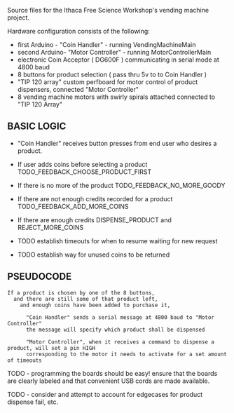 Source files for the Ithaca Free Science Workshop's vending machine project.


Hardware configuration consists of the following:

* first Arduino - "Coin Handler" - running VendingMachineMain
* second Arduino- "Motor Controller" - running MotorControllerMain
* electronic Coin Acceptor ( DG600F ) communicating in serial mode at 4800 baud
* 8 buttons for product selection ( pass thru 5v to to Coin Handler )
* "TIP 120 array" custom perfboard for motor control of product dispensers, connected "Motor Controller"
* 8 vending machine motors with swirly spirals attached connected to "TIP 120 Array"

BASIC LOGIC
-----------

* "Coin Handler" receives button presses from end user who desires a product.
* If user adds coins before selecting a product TODO_FEEDBACK_CHOOSE_PRODUCT_FIRST
* If there is no more of the product TODO_FEEDBACK_NO_MORE_GOODY
* If there are not enough credits recorded for a product TODO_FEEDBACK_ADD_MORE_COINS
* If there are enough credits DISPENSE_PRODUCT and REJECT_MORE_COINS


* TODO establish timeouts for when to resume waiting for new request
* TODO establish way for unused coins to be returned


PSEUDOCODE
----------------

```
If a product is chosen by one of the 8 buttons,
  and there are still some of that product left,
    and enough coins have been added to purchase it,

      "Coin Handler" sends a serial message at 4800 baud to "Motor Controller"
      the message will specify which product shall be dispensed

      "Motor Controller", when it receives a command to dispense a product, will set a pin HIGH
      corresponding to the motor it needs to activate for a set amount of timeouts
```

TODO - programming the boards should be easy!  ensure that the boards are clearly labeled
and that convenient USB cords are made available.


TODO - consider and attempt to account for edgecases for product dispense fail, etc.
